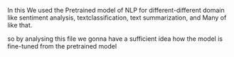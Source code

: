 In this  We used the Pretrained model of NLP for different-different 
domain like sentiment analysis, textclassification, text summarization,
and Many of like that. 


so by analysing this file we gonna have a sufficient idea how the model is fine-tuned from the pretrained model